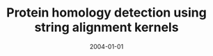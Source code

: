 ---
title: "Protein homology detection using string alignment kernels"
collection: publications
permalink: /publications/2004-01-01-Protein-homology-detection-using-string-alignment-kernels
date: 2004-01-01
paperurl: 'https://doi.org/10.1093/bioinformatics/bth141'
citation: 'H.&nbsp;Saigo, J.-P. Vert, N.&nbsp;Ueda, &amp; T.&nbsp;Akutsu.
Protein homology detection using string alignment kernels.
<em>Bioinformatics</em>, 20(11):1682&ndash;1689, 2004.'
---